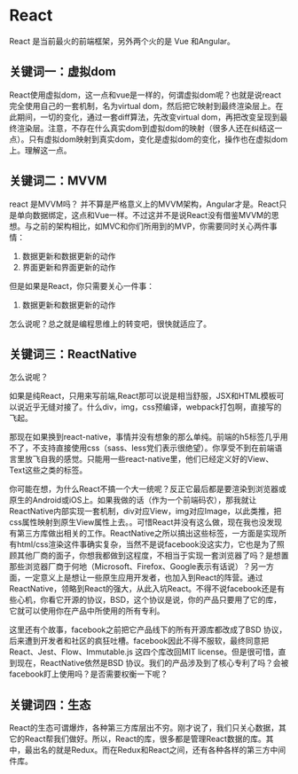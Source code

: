 # React

React 是当前最火的前端框架，另外两个火的是 Vue 和Angular。

## 关键词一：虚拟dom

React使用虚拟dom，这一点和vue是一样的，何谓虚拟dom呢？也就是说react完全使用自己的一套机制，名为virtual dom，然后把它映射到最终渲染层上。在此期间，一切的变化，通过一套diff算法，先改变virtual dom，再把改变呈现到最终渲染层。注意，不存在什么真实dom到虚拟dom的映射（很多人还在纠结这一点）。只有虚拟dom映射到真实dom，变化是虚拟dom的变化，操作也在虚拟dom上。理解这一点。



## 关键词二：MVVM

react 是MVVM吗？ 并不算是严格意义上的MVVM架构，Angular才是。React只是单向数据绑定，这点和Vue一样。不过这并不是说React没有借鉴MVVM的思想。与之前的架构相比，如MVC和你们所用到的MVP，你需要同时关心两件事情：

1. 数据更新和数据更新的动作
2. 界面更新和界面更新的动作

但是如果是React，你只需要关心一件事：

1. 数据更新和数据更新的动作

怎么说呢？总之就是编程思维上的转变吧，很快就适应了。


## 关键词三：ReactNative

怎么说呢？

如果是纯React，只用来写前端,React那可以说是相当舒服，JSX和HTML模板可以说近乎无缝对接了。什么div，img，css预编译，webpack打包啊，直接写的飞起。

那现在如果换到react-native，事情并没有想象的那么单纯。前端的h5标签几乎用不了，不支持直接使用css（sass、less党们表示很绝望）。你享受不到在前端语言里放飞自我的感觉。只能用一些react-native里，他们已经定义好的View、Text这些之类的标签。

你可能在想，为什么React不搞一个大一统呢？反正它最后都是要渲染到浏览器或原生的Android或iOS上。如果我做的话（作为一个前端码农），那我就让ReactNative内部实现一套机制，div对应View，img对应Image，以此类推，把css属性映射到原生View属性上去。。可惜React并没有这么做，现在我也没发现有第三方库做出相关的工作。ReactNative之所以搞出这些标签，一方面是实现所有html/css渲染这件事确实复杂，当然不是说facebook没这实力，它也是为了照顾其他厂商的面子，你想我都做到这程度，不相当于实现一套浏览器了吗？是想置那些浏览器厂商于何地（Microsoft、Firefox、Google表示有话说）？另一方面，一定意义上是想让一些原生应用开发者，也加入到React的阵营。通过ReactNative，领略到React的强大，从此入坑React。不得不说facebook还是有些心机，你看它开源的协议，BSD，这个协议是说，你的产品只要用了它的库，它就可以使用你在产品中所使用的所有专利。

这里还有个故事，facebook之前把它产品线下的所有开源库都改成了BSD 协议，后来遭到开发者和社区的疯狂吐槽。facebook因此不得不服软，最终同意把React、Jest、Flow、Immutable.js 这四个库改回MIT license。但是很可惜，直到现在，ReactNative依然是BSD 协议。我们的产品涉及到了核心专利了吗？会被facebook盯上使用吗？是否需要权衡一下呢？

## 关键词四：生态

React的生态可谓爆炸，各种第三方库层出不穷。刚才说了，我们只关心数据，其它的React帮我们做好。所以，React的库，很多都是管理React数据的库。其中，最出名的就是Redux。而在Redux和React之间，还有各种各样的第三方中间件库。


